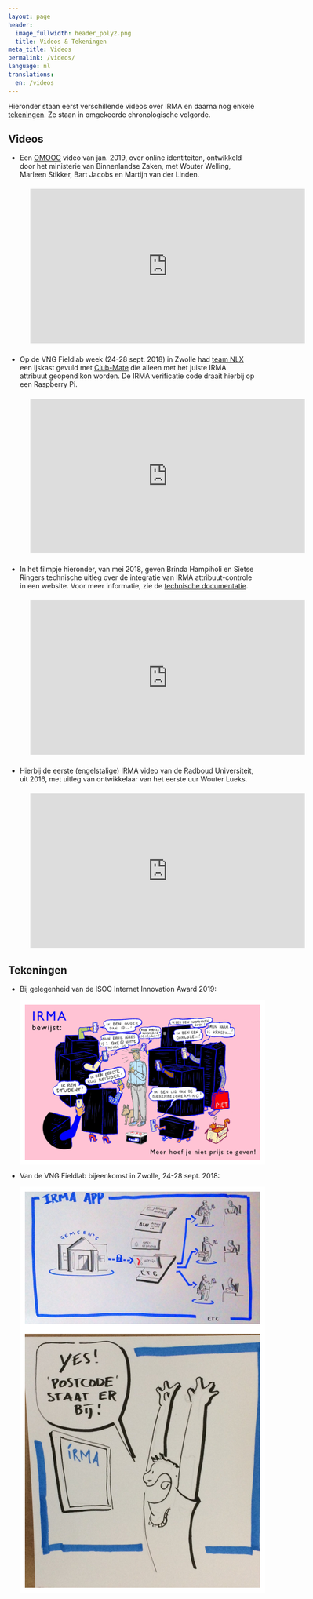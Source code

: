 ```yaml
---
layout: page
header:
  image_fullwidth: header_poly2.png
  title: Videos & Tekeningen
meta_title: Videos
permalink: /videos/
language: nl
translations:
  en: /videos
---
```


Hieronder staan eerst verschillende videos over IRMA en daarna nog
enkele [tekeningen](#cartoons). Ze staan in omgekeerde chronologische
volgorde.

## Videos

 * Een [OMOOC](https://omooc.nl/) video van jan. 2019, over online
   identiteiten, ontwikkeld door het ministerie van Binnenlandse
   Zaken, met Wouter Welling, Marleen Stikker, Bart Jacobs en Martijn
   van der Linden.

   <div style="text-align:center;margin:1.5em"> <iframe width="560"
   height="315"
   src="https://www.youtube-nocookie.com/embed/ctz-GoIL6W0"
   frameborder="0" allow="autoplay; encrypted-media"
   allowfullscreen></iframe> </div>

 * Op de VNG Fieldlab week (24-28 sept. 2018) in Zwolle had
   [team NLX](https://nlx.io/) een ijskast gevuld met
   [Club-Mate](https://motherboard.vice.com/en_us/article/xywxm7/how-a-german-soda-became-hackers-fuel-of-choice)
   die alleen met het juiste IRMA attribuut geopend kon worden. De
   IRMA verificatie code draait hierbij op een Raspberry Pi.

   <div style="text-align:center;margin:1.5em"> <iframe width="560"
   height="315"
   src="https://www.youtube-nocookie.com/embed/qEUbyLFk_IU"
   frameborder="0" allow="autoplay; encrypted-media"
   allowfullscreen></iframe> </div>

 * In het filmpje hieronder, van mei 2018, geven Brinda Hampiholi en
   Sietse Ringers technische uitleg over de integratie van IRMA
   attribuut-controle in een website. Voor meer informatie, zie de
   [technische documentatie](/documentation).

   <div style="text-align:center;margin:1.5em"> <iframe width="560"
   height="315"
   src="https://www.youtube-nocookie.com/embed/5aYQ2N7KR3c"
   frameborder="0" allow="autoplay; encrypted-media"
   allowfullscreen></iframe> </div>

 * Hierbij de eerste (engelstalige) IRMA video van de Radboud
   Universiteit, uit 2016, met uitleg van ontwikkelaar van het eerste
   uur Wouter Lueks.

   <div style="text-align:center;margin:1.5em"> <iframe width="560"
   height="315"
   src="https://www.youtube-nocookie.com/embed/q6IihEQFPys"
   frameborder="0" allow="autoplay; encrypted-media"
   allowfullscreen></iframe> </div>








## <a name="cartoons"></a> Tekeningen

 * Bij gelegenheid van de ISOC Internet Innovation Award 2019:

   <img align="middle" src="../images/isoc-award-cartoon-2019.jpeg" alt="ISOC prijs" style="border:10px solid white" >

   <br>

 * Van de VNG Fieldlab bijeenkomst in Zwolle, 24-28 sept. 2018:

   <img align="middle" src="/images/irma-drawing.jpg" alt="fieldlab" style="border:10px solid white" >
   <br/>
   <img align="middle" src="/images/fieldlab-irma-postcode.jpg" alt="fieldlab" style="border:10px solid white" >





